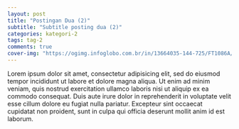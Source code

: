 ```yaml
---  
layout: post
title: "Postingan Dua (2)"
subtitle: "Subtitle posting dua (2)"
categories: kategori-2
tags: tag-2
comments: true
cover-img: "https://ogimg.infoglobo.com.br/in/13664035-144-725/FT1086A/lorem-ipsum-logo.jpg"
---  
```

  
Lorem ipsum dolor sit amet, consectetur adipisicing elit, sed do eiusmod tempor incididunt ut labore et dolore magna aliqua. Ut enim ad minim veniam, quis nostrud exercitation ullamco laboris nisi ut aliquip ex ea commodo consequat. Duis aute irure dolor in reprehenderit in voluptate velit esse cillum dolore eu fugiat nulla pariatur. Excepteur sint occaecat cupidatat non proident, sunt in culpa qui officia deserunt mollit anim id est laborum.